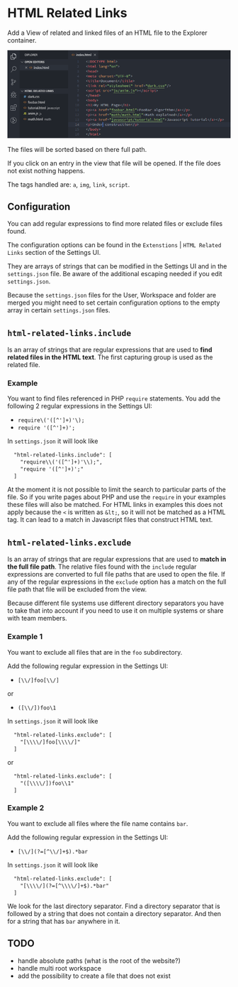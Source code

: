 # HTML Related Links

Add a View of related and linked files of an HTML file to the Explorer container.

![HTML Related Links View](images/html-related-links.png)

The files will be sorted based on there full path.

If you click on an entry in the view that file will be opened. If the file does not exist nothing happens.

The tags handled are: `a`, `img`, `link`, `script`.

## Configuration

You can add regular expressions to find more related files or exclude files found.

The configuration options can be found in the `Extenstions` | `HTML Related Links` section of the Settings UI.

They are arrays of strings that can be modified in the Settings UI and in the `settings.json` file. Be aware of the additional escaping needed if you edit `settings.json`.

Because the `settings.json` files for the User, Workspace and folder are merged you might need to set certain configuration options to the empty array in certain `settings.json` files.

## `html-related-links.include`

Is an array of strings that are regular expressions that are used to **find related files in the HTML text**. The first capturing group is used as the related file.

### Example

You want to find files referenced in PHP `require` statements. You add the following 2 regular expressions in the Settings UI:

* `require\('([^']+)'\);`
* `require '([^']+)';`

In `settings.json` it will look like

```
  "html-related-links.include": [
    "require\\('([^']+)'\\);",
    "require '([^']+)';"
  ]
```

At the moment it is not possible to limit the search to particular parts of the file. So if you write pages about PHP and use the `require` in your examples these files will also be matched. For HTML links in examples this does not apply because the `<` is written as `&lt;`, so it will not be matched as a HTML tag. It can lead to a match in Javascript files that construct HTML text.

## `html-related-links.exclude`

Is an array of strings that are regular expressions that are used to **match in the full file path**. The relative files found with the `include` regular expressions are converted to full file paths that are used to open the file. If any of the regular expressions in the `exclude` option has a match on the full file path that file will be excluded from the view.

Because different file systems use different directory separators you have to take that into account if you need to use it on multiple systems or share with team members.

### Example 1

You want to exclude all files that are in the `foo` subdirectory.

Add the following regular expression in the Settings UI:

* `[\\/]foo[\\/]`

or

* `([\\/])foo\1`

In `settings.json` it will look like

```
  "html-related-links.exclude": [
    "[\\\\/]foo[\\\\/]"
  ]
```

or

```
  "html-related-links.exclude": [
    "([\\\\/])foo\\1"
  ]
```

### Example 2

You want to exclude all files where the file name contains `bar`.

Add the following regular expression in the Settings UI:

* `[\\/](?=[^\\/]+$).*bar`

In `settings.json` it will look like

```
  "html-related-links.exclude": [
    "[\\\\/](?=[^\\\\/]+$).*bar"
  ]
```

We look for the last directory separator. Find a directory separator that is followed by a string that does not contain a directory separator. And then for a string that has `bar` anywhere in it.

## TODO
* handle absolute paths (what is the root of the website?)
* handle multi root workspace
* add the possibility to create a file that does not exist
